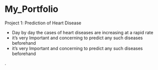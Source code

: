 # My_Portfolio
Project 1: Prediction of Heart Disease
<ul>
<li>Day by day the cases of heart diseases are increasing at a rapid rate</li>
<li>it’s very Important and concerning to predict any such diseases beforehand</li>
<li>it’s very Important and concerning to predict any such diseases beforehand</li>
</ul>.
